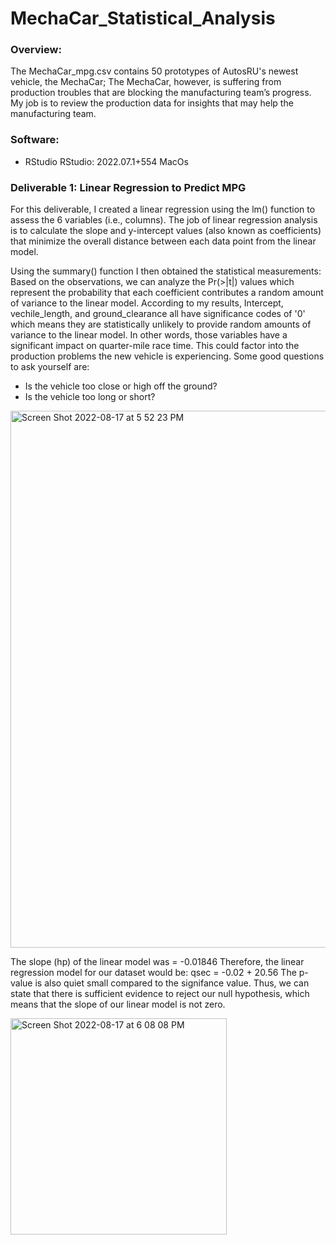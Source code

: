 # MechaCar_Statistical_Analysis
### Overview:
The MechaCar_mpg.csv contains 50 prototypes of AutosRU's newest vehicle, the MechaCar; The MechaCar, however, is suffering from production troubles that are blocking the manufacturing team’s progress. My job is to review the production data for insights that may help the manufacturing team.

### Software:
- RStudio RStudio: 2022.07.1+554 MacOs

### Deliverable 1: Linear Regression to Predict MPG
For this deliverable, I created a linear regression using the lm() function to assess the 6 variables (i.e., columns). The job of linear regression analysis is to calculate the slope and y-intercept values (also known as coefficients) that minimize the overall distance between each data point from the linear model. 

Using the summary() function I then obtained the statistical measurements: 
Based on the observations, we can analyze the Pr(>|t|) values which represent the probability that each coefficient contributes a random amount of variance to the linear model. According to my results, Intercept, vechile_length, and ground_clearance all have significance codes of '0' which means they are statistically unlikely to provide random amounts of variance to the linear model. In other words, those variables have a significant impact on quarter-mile race time. This could factor into the production problems the new vehicle is experiencing. 
Some good questions to ask yourself are:
- Is the vehicle too close or high off the ground? 
- Is the vehicle too long or short?

<img width="859" alt="Screen Shot 2022-08-17 at 5 52 23 PM" src="https://user-images.githubusercontent.com/104043438/185263271-a3e70b3b-6509-4bcb-9290-961b5b648b67.png">

The slope (hp) of the linear model was = -0.01846
Therefore, the linear regression model for our dataset would be: qsec = -0.02 + 20.56
The p-value is also quiet small compared to the signifance value. Thus, we can state that there is sufficient evidence to reject our null hypothesis, which means that the slope of our linear model is not zero.

<img width="346" alt="Screen Shot 2022-08-17 at 6 08 08 PM" src="https://user-images.githubusercontent.com/104043438/185264688-bf2f8b16-d1c2-4559-9f3d-9d196429484e.png">
